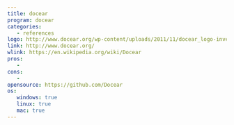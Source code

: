 ```yaml
---
title: docear
program: docear
categories:
   - references
logo: http://www.docear.org/wp-content/uploads/2011/11/docear_logo-inverted-smoothed.png
link: http://www.docear.org/
wlink: https://en.wikipedia.org/wiki/Docear
pros:
   - 
cons:
   - 
opensource: https://github.com/Docear
os:
   windows: true
   linux: true
   mac: true
---
```



